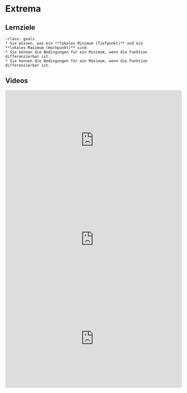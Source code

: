 # Extrema

## Lernziele

```{admonition} Lernziele 
:class: goals
* Sie wissen, was ein **lokales Minimum (Tiefpunkt)** und ein **lokales Maximum (Hochpunkt)** sind.
* Sie kennen die Bedingungen für ein Minimum, wenn die Funktion differenzierbar ist.
* Sie kennen die Bedingungen für ein Maximum, wenn die Funktion differenzierbar ist.
```

## Videos

<iframe width="560" height="315" src="https://www.youtube.com/embed/5qkvVQgjczU" title="YouTube video player" frameborder="0" allow="accelerometer; autoplay; clipboard-write; encrypted-media; gyroscope; picture-in-picture; web-share" allowfullscreen></iframe>

<iframe width="560" height="315" src="https://www.youtube.com/embed/cpzvX___VZA" title="YouTube video player" frameborder="0" allow="accelerometer; autoplay; clipboard-write; encrypted-media; gyroscope; picture-in-picture; web-share" allowfullscreen></iframe>

<iframe width="560" height="315" src="https://www.youtube.com/embed/icHYGCoyyz0" title="YouTube video player" frameborder="0" allow="accelerometer; autoplay; clipboard-write; encrypted-media; gyroscope; picture-in-picture; web-share" allowfullscreen></iframe>